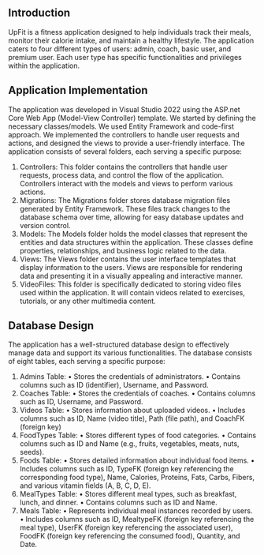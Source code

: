 ## Introduction
UpFit is a fitness application designed to help individuals track their meals, monitor their calorie intake, and maintain a healthy lifestyle. The application caters to four different types of users: admin, coach, basic user, and premium user. Each user type has specific functionalities and privileges within the application. 

## Application Implementation
The application was developed in Visual Studio 2022 using the ASP.net Core Web App (Model-View Controller) template. We started by defining the necessary classes/models. We used Entity Framework and code-first approach.  We implemented the controllers to handle user requests and actions, and designed the views to provide a user-friendly interface.
The application consists of several folders, each serving a specific purpose: 
1. Controllers: This folder contains the controllers that handle user requests, process data, and control the flow of the 
application. Controllers interact with the models and views to perform various actions. 
2. Migrations: The Migrations folder stores database migration files generated by Entity Framework. These files track changes 
to the database schema over time, allowing for easy database updates and version control. 
3. Models: The Models folder holds the model classes that represent the entities and data structures within the application. 
These classes define properties, relationships, and business logic related to the data. 
4. Views: The Views folder contains the user interface templates that display information to the users. Views are responsible 
for rendering data and presenting it in a visually appealing and interactive manner. 
5. VideoFiles: This folder is specifically dedicated to storing video files used within the application. It will contain videos 
related to exercises, tutorials, or any other multimedia content.

## Database Design
The application has a well-structured database design to effectively manage data and support its various functionalities. The 
database consists of eight tables, each serving a specific purpose: 
1. Admins Table: 
• Stores the credentials of administrators. 
• Contains columns such as ID (identifier), Username, and Password. 
2. Coaches Table: 
• Stores the credentials of coaches. 
• Contains columns such as ID, Username, and Password. 
3. Videos Table: 
• Stores information about uploaded videos. 
• Includes columns such as ID, Name (video title), Path (file path), and CoachFK (foreign key) 
4. FoodTypes Table: 
• Stores different types of food categories. 
• Contains columns such as ID and Name (e.g., fruits, vegetables, meats, nuts, seeds). 
5. Foods Table: 
• Stores detailed information about individual food items. 
• Includes columns such as ID, TypeFK (foreign key referencing the corresponding food type), Name, Calories, 
Proteins, Fats, Carbs, Fibers, and various vitamin fields (A, B, C, D, E). 
6. MealTypes Table: 
• Stores different meal types, such as breakfast, lunch, and dinner. 
• Contains columns such as ID and Name. 
7. Meals Table: 
• Represents individual meal instances recorded by users. 
• Includes columns such as ID, MealtypeFK (foreign key referencing the meal type), UserFK (foreign key referencing 
the associated user), FoodFK (foreign key referencing the consumed food), Quantity, and Date. 
